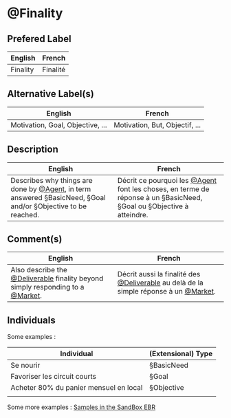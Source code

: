 @Finality
==

Prefered Label
-
<table>
    <thead>
        <tr>
            <th>English</th>
            <th>French</th>
        </tr>
    </thead>
    <tbody>
        <tr>
            <td>Finality</td>
            <td>Finalité</td>
        </tr>
    </tbody>
</table>

Alternative Label(s)
-
<table>
    <thead>
        <tr>
            <th>English</th>
            <th>French</th>
        </tr>
    </thead>
    <tbody>
        <tr>
            <td>Motivation, Goal, Objective, ...</td>
            <td>Motivation, But, Objectif, ...</td>
        </tr>
    </tbody>
</table>

Description
-
<table>
    <thead>
        <tr>
            <th>English</th>
            <th>French</th>
        </tr>
    </thead>
    <tbody>
        <tr>
            <td>Describes why things are done by <a href="https://github.com/iPlumb3r/EcosystemMappingModel/blob/master/1_Semantic/Conceptionary/%40Agent.md">@Agent</a>, in term answered §BasicNeed, §Goal and/or §Objective to be reached.</td>
            <td>Décrit ce pourquoi les <a href="https://github.com/iPlumb3r/EcosystemMappingModel/blob/master/1_Semantic/Conceptionary/%40Agent.md">@Agent</a> font les choses, en terme de réponse à un §BasicNeed, §Goal ou §Objective à atteindre.</td>
        </tr>
    </tbody>
</table>

Comment(s)
-
<table>
    <thead>
        <tr>
            <th>English</th>
            <th>French</th>
        </tr>
    </thead>
    <tbody>
        <tr>
            <td>Also describe the <a href="https://github.com/iPlumb3r/EcosystemMappingModel/blob/master/1_Semantic/Conceptionary/%40Deliverable.md">@Deliverable</a> finality beyond simply responding to a <a href="https://github.com/iPlumb3r/EcosystemMappingModel/blob/master/1_Semantic/Conceptionary/%40Market.md">@Market</a>.</td>
            <td>Décrit aussi la finalité des <a href="https://github.com/iPlumb3r/EcosystemMappingModel/blob/master/1_Semantic/Conceptionary/%40Deliverable.md">@Deliverable</a> au delà de la simple réponse à un  <a href="https://github.com/iPlumb3r/EcosystemMappingModel/blob/master/1_Semantic/Conceptionary/%40Market.md">@Market</a>.</td>
        </tr>
    </tbody>
</table>

Individuals
-


Some examples : 
<table>
    <thead>
        <tr>
            <th>Individual</th>
            <th>(Extensional) Type</th>
        </tr>
    </thead>
    <tbody>
        <tr>
            <td>Se nourir</td>
            <td>§BasicNeed</td>
        </tr>
        <tr>
            <td>Favoriser les circuit courts</td>
            <td>§Goal</td>
        </tr>
        <tr>
            <td>Acheter 80% du panier mensuel en local</td>
            <td>§Objective</td>
        </tr>
        <tr>
            <td></td>
            <td></td>
        </tr>
    </tbody>
</table>

Some more examples : <a href="https://www.topincs.com/iPlumb3rSandBox/.index?tt=1223">Samples in the SandBox EBR</a>

